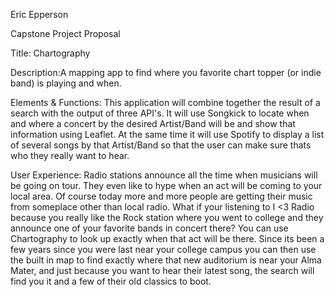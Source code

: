 Eric Epperson

Capstone Project Proposal

Title: Chartography

Description:A mapping app to find where you favorite chart topper (or indie band)
      is playing and when.

Elements & Functions: This application will combine together the result of a  
      search with the output of three API's.  It will use Songkick to locate when
      and where a concert by the desired Artist/Band will be and show that
      information using Leaflet. At the same time it will use Spotify to display
      a list of several songs by that Artist/Band so that the user can make sure
      thats who they really want to hear.

User Experience: Radio stations announce all the time when musicians will be
      going on tour. They even like to hype when an act will be coming to your
      local area. Of course today more and more people are getting their music
      from someplace other than local radio. What if your listening to I <3 Radio
      because you really like the Rock station where you went to college and they
      announce one of your favorite bands in concert there? You can use
      Chartography to look up exactly when that act will be there. Since its been
      a few years since you were last near your college campus you can then use
      the built in map to find exactly where that new auditorium is near your
      Alma Mater, and just because you want to hear their latest song, the search
      will find you it and a few of their old classics to boot.
